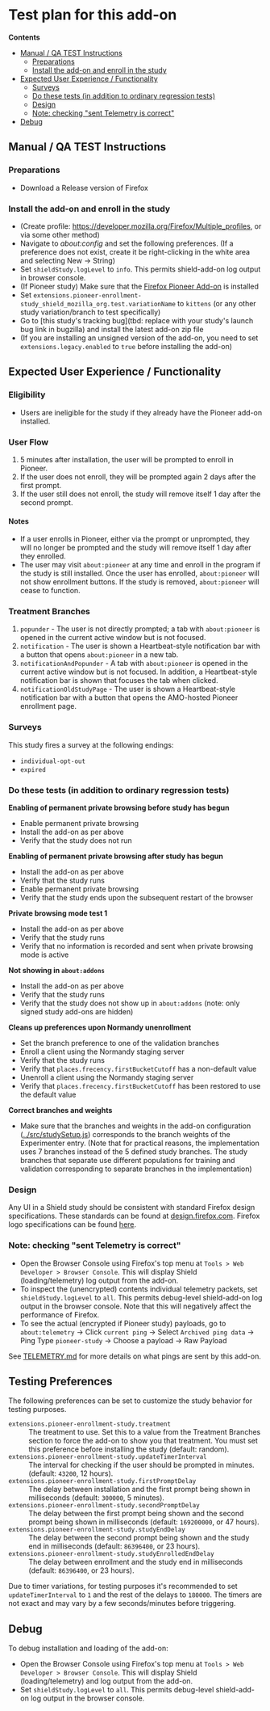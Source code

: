 # Test plan for this add-on

<!-- START doctoc generated TOC please keep comment here to allow auto update -->

<!-- DON'T EDIT THIS SECTION, INSTEAD RE-RUN doctoc TO UPDATE -->

**Contents**

* [Manual / QA TEST Instructions](#manual--qa-test-instructions)
  * [Preparations](#preparations)
  * [Install the add-on and enroll in the study](#install-the-add-on-and-enroll-in-the-study)
* [Expected User Experience / Functionality](#expected-user-experience--functionality)
  * [Surveys](#surveys)
  * [Do these tests (in addition to ordinary regression tests)](#do-these-tests-in-addition-to-ordinary-regression-tests)
  * [Design](#design)
  * [Note: checking "sent Telemetry is correct"](#note-checking-sent-telemetry-is-correct)
* [Debug](#debug)

<!-- END doctoc generated TOC please keep comment here to allow auto update -->

## Manual / QA TEST Instructions

### Preparations

* Download a Release version of Firefox

### Install the add-on and enroll in the study

* (Create profile: <https://developer.mozilla.org/Firefox/Multiple_profiles>, or via some other method)
* Navigate to _about:config_ and set the following preferences. (If a preference does not exist, create it be right-clicking in the white area and selecting New -> String)
* Set `shieldStudy.logLevel` to `info`. This permits shield-add-on log output in browser console.
* (If Pioneer study) Make sure that the [Firefox Pioneer Add-on](https://addons.mozilla.org/en-US/firefox/addon/firefox-pioneer/) is installed
* Set `extensions.pioneer-enrollment-study_shield_mozilla_org.test.variationName` to `kittens` (or any other study variation/branch to test specifically)
* Go to [this study's tracking bug](tbd: replace with your study's launch bug link in bugzilla) and install the latest add-on zip file
* (If you are installing an unsigned version of the add-on, you need to set `extensions.legacy.enabled` to `true` before installing the add-on)

## Expected User Experience / Functionality

### Eligibility

* Users are ineligible for the study if they already have the Pioneer add-on installed.

### User Flow

1. 5 minutes after installation, the user will be prompted to enroll in Pioneer.
2. If the user does not enroll, they will be prompted again 2 days after the first prompt.
3. If the user still does not enroll, the study will remove itself 1 day after the second prompt.

#### Notes

* If a user enrolls in Pioneer, either via the prompt or unprompted, they will no longer be prompted and the study will remove itself 1 day after they enrolled.
* The user may visit `about:pioneer` at any time and enroll in the program if the study is still installed. Once the user has enrolled, `about:pioneer` will not show enrollment buttons. If the study is removed, `about:pioneer` will cease to function.

### Treatment Branches

1. `popunder` - The user is not directly prompted; a tab with `about:pioneer` is opened in the current active window but is not focused.
2. `notification` - The user is shown a Heartbeat-style notification bar with a button that opens `about:pioneer` in a new tab.
3. `notificationAndPopunder` - A tab with `about:pioneer` is opened in the current active window but is not focused. In addition, a Heartbeat-style notification bar is shown that focuses the tab when clicked.
4. `notificationOldStudyPage` - The user is shown a Heartbeat-style notification bar with a button that opens the AMO-hosted Pioneer enrollment page.

### Surveys

This study fires a survey at the following endings:

* `individual-opt-out`
* `expired`

### Do these tests (in addition to ordinary regression tests)

**Enabling of permanent private browsing before study has begun**

* Enable permanent private browsing
* Install the add-on as per above
* Verify that the study does not run

**Enabling of permanent private browsing after study has begun**

* Install the add-on as per above
* Verify that the study runs
* Enable permanent private browsing
* Verify that the study ends upon the subsequent restart of the browser

**Private browsing mode test 1**

* Install the add-on as per above
* Verify that the study runs
* Verify that no information is recorded and sent when private browsing mode is active

**Not showing in `about:addons`**

* Install the add-on as per above
* Verify that the study runs
* Verify that the study does not show up in `about:addons` (note: only signed study add-ons are hidden)

**Cleans up preferences upon Normandy unenrollment**

* Set the branch preference to one of the validation branches
* Enroll a client using the Normandy staging server
* Verify that the study runs
* Verify that `places.frecency.firstBucketCutoff` has a non-default value
* Unenroll a client using the Normandy staging server
* Verify that `places.frecency.firstBucketCutoff` has been restored to use the default value

**Correct branches and weights**

* Make sure that the branches and weights in the add-on configuration ([../src/studySetup.js](../src/studySetup.js)) corresponds to the branch weights of the Experimenter entry. (Note that for practical reasons, the implementation uses 7 branches instead of the 5 defined study branches. The study branches that separate use different populations for training and validation corresponding to separate branches in the implementation)

### Design

Any UI in a Shield study should be consistent with standard Firefox design specifications. These standards can be found at [design.firefox.com](https://design.firefox.com/photon/welcome.html). Firefox logo specifications can be found [here](https://design.firefox.com/photon/visuals/product-identity-assets.html).

### Note: checking "sent Telemetry is correct"

* Open the Browser Console using Firefox's top menu at `Tools > Web Developer > Browser Console`. This will display Shield (loading/telemetry) log output from the add-on.
* To inspect the (unencrypted) contents individual telemetry packets, set `shieldStudy.logLevel` to `all`. This permits debug-level shield-add-on log output in the browser console. Note that this will negatively affect the performance of Firefox.
* To see the actual (encrypted if Pioneer study) payloads, go to `about:telemetry` -> Click `current ping` -> Select `Archived ping data` -> Ping Type `pioneer-study` -> Choose a payload -> Raw Payload

See [TELEMETRY.md](./TELEMETRY.md) for more details on what pings are sent by this add-on.

## Testing Preferences

The following preferences can be set to customize the study behavior for testing purposes.

<dl>
  <dt><code>extensions.pioneer-enrollment-study.treatment</code></dt>
  <dd>The treatment to use. Set this to a value from the Treatment Branches section to force the add-on to show you that treatment. You must set this preference before installing the study (default: random).</dd>

  <dt><code>extensions.pioneer-enrollment-study.updateTimerInterval</code></dt>
  <dd>The interval for checking if the user should be prompted in minutes. (default: <code>43200</code>, 12 hours).</dd>

  <dt><code>extensions.pioneer-enrollment-study.firstPromptDelay</code></dt>
  <dd>The delay between installation and the first prompt being shown in milliseconds (default: <code>300000</code>, 5 minutes).</dd>

  <dt><code>extensions.pioneer-enrollment-study.secondPromptDelay</code></dt>
  <dd>The delay between the first prompt being shown and the second prompt being shown in milliseconds (default: <code>169200000</code>, or 47 hours).</dd>

  <dt><code>extensions.pioneer-enrollment-study.studyEndDelay</code></dt>
  <dd>The delay between the second prompt being shown and the study end in milliseconds (default: <code>86396400</code>, or 23 hours).</dd>

  <dt><code>extensions.pioneer-enrollment-study.studyEnrolledEndDelay</code></dt>
  <dd>The delay between enrollment and the study end in milliseconds (default: <code>86396400</code>, or 23 hours).</dd>
</dl>

Due to timer variations, for testing purposes it's recommended to set `updateTimerInterval` to `1` and the rest of the delays to `180000`. The timers are not exact and may vary by a few seconds/minutes before triggering.

## Debug

To debug installation and loading of the add-on:

* Open the Browser Console using Firefox's top menu at `Tools > Web Developer > Browser Console`. This will display Shield (loading/telemetry) and log output from the add-on.
* Set `shieldStudy.logLevel` to `all`. This permits debug-level shield-add-on log output in the browser console.
